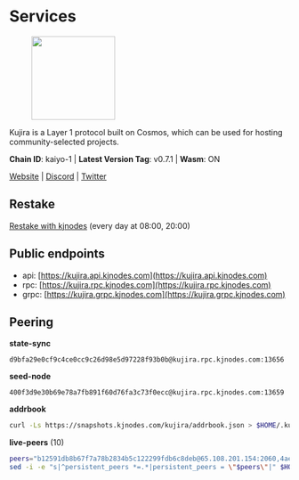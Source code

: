 # Services

<figure><img src="https://raw.githubusercontent.com/kj89/testnet_manuals/main/pingpub/logos/kujira.png" width="150" alt=""><figcaption></figcaption></figure>

Kujira is a Layer 1 protocol built on Cosmos, which can be used for  hosting community-selected projects.

**Chain ID**: kaiyo-1 | **Latest Version Tag**: v0.7.1 | **Wasm**: ON

[Website](https://kujira.app) | [Discord](https://discord.gg/teamkujira) | [Twitter](https://twitter.com/TeamKujira)

## Restake

[Restake with kjnodes](https://restake.app/kujira/kujiravaloper1tnuqj73jfn3724lqz34c27tuv80nv336sadqym) (every day at 08:00, 20:00)
## Public endpoints

* api: [https://kujira.api.kjnodes.com](https://kujira.api.kjnodes.com)
* rpc: [https://kujira.rpc.kjnodes.com](https://kujira.rpc.kjnodes.com)
* grpc: [https://kujira.grpc.kjnodes.com](https://kujira.grpc.kjnodes.com)

## Peering

**state-sync**

```text
d9bfa29e0cf9c4ce0cc9c26d98e5d97228f93b0b@kujira.rpc.kjnodes.com:13656
```

**seed-node**

```text
400f3d9e30b69e78a7fb891f60d76fa3c73f0ecc@kujira.rpc.kjnodes.com:13659
```

**addrbook**
```bash
curl -Ls https://snapshots.kjnodes.com/kujira/addrbook.json > $HOME/.kujira/config/addrbook.json
```

**live-peers** (10)
```bash
peers="b12591db8b67f7a78b2834b5c122299fdb6c8deb@65.108.201.154:2060,4ae125f9c9b8e2f1ac83749c2209e26056b97851@65.108.238.103:11856,b802fbfb83d6400639f17f2883f30a46ee6b05ad@51.210.223.185:32095,b80cf7882c8cab4894d41ccd4f5a00406d8b5f7d@146.59.52.48:30095,bd1ec9985e9f3a1fbfbd7be5fa4c926a61cbd403@34.70.228.207:26656,d9bfa29e0cf9c4ce0cc9c26d98e5d97228f93b0b@65.109.88.38:13656,26d19e5b3f3a5ebafe827dabca4ef008d9c5e6fd@168.119.15.94:26656,d6f2eee997d108d4fde5683e31d678427376dfce@77.68.27.75:26656,4c1f4d9358118cb8917567702c12ca4f31714b32@65.108.132.107:26656,66c551ebcb68fe343c7e2720593dc47426813a68@93.189.30.101:26656"
sed -i -e "s|^persistent_peers *=.*|persistent_peers = \"$peers\"|" $HOME/.kujira/config/config.toml
```
